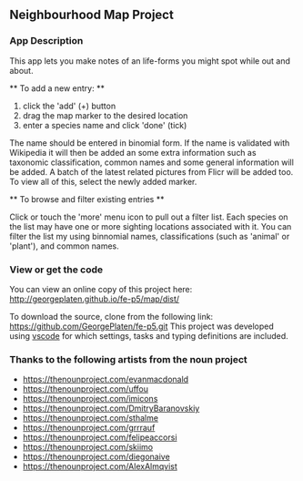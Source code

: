 ## Neighbourhood Map Project

### App Description

This app lets you make notes of an life-forms you might spot
while out and about.

** To add a new entry: **
1. click the 'add' (+) button
2. drag the map marker to the desired location
3. enter a species name and click 'done' (tick)

The name should be entered in binomial form. If the name is
validated with Wikipedia it will then be added an some extra
information such as taxonomic classification, common names
and some general information will be added. A batch of the
latest related pictures from Flicr will be added too. To view
all of this, select the newly added marker.

** To browse and filter existing entries **

Click or touch the 'more' menu icon to pull out a 
filter list. Each species on the list may have one or
more sighting locations associated with it. You can filter
the list my using binnomial names, classifications (such as
'animal' or 'plant'), and common names.

### View or get the code

You can view an online copy of this project here:
http://georgeplaten.github.io/fe-p5/map/dist/

To download the source, clone from the following link:
https://github.com/GeorgePlaten/fe-p5.git
This project was developed using [vscode](https://code.visualstudio.com/) for which settings,
tasks and typing definitions are included.

### Thanks to the following artists from the noun project
 - https://thenounproject.com/evanmacdonald
 - https://thenounproject.com/uffou
 - https://thenounproject.com/imicons
 - https://thenounproject.com/DmitryBaranovskiy
 - https://thenounproject.com/sthalme
 - https://thenounproject.com/grrrauf
 - https://thenounproject.com/felipeaccorsi
 - https://thenounproject.com/skiimo
 - https://thenounproject.com/diegonaive
 - https://thenounproject.com/AlexAlmqvist
